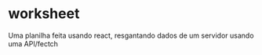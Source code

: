 # worksheet
Uma planilha feita usando react, resgantando dados de um servidor usando uma API/fectch







